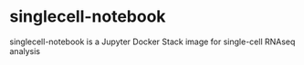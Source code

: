 # singlecell-notebook

singlecell-notebook is a Jupyter Docker Stack image for single-cell RNAseq analysis
